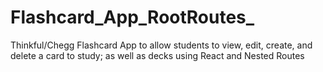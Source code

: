 # Flashcard_App_RootRoutes_
Thinkful/Chegg Flashcard App to allow students to view, edit, create, and delete a card to study; as well as decks using React and Nested Routes 
